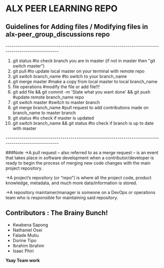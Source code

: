 <h1>ALX PEER LEARNING REPO</h1>

<h2>Guidelines for Adding files / Modifying files in alx-peer_group_discussions repo</h2>
<p>---------------------------------------------------------------------------------------------------------</p>
<ol>
<li>git status #to check branch you are in master (if not in master then "git switch master")</li>
<li>git pull #to update local master on your terminal with remote repo</li>
<li>git switch branch_name #to switch to your branch_name</li>
<li>git merge master #make a copy from local master to local branch_name</li>
<li>file operations #modify the file or add file!!!</li>
<li>git add file && git commit -m 'State what you want done' && git push #update remote branch_name repo</li>
<li>git switch master #switch to master branch</li>
<li>git merge branch_name #pull request to add contributions made on branch_name to master branch</li>
<li>git status #to check if master is updated</li>
<li>git switch branch_name && git status #to check if branch is up to date with master</li>
</ol>
<p>---------------------------------------------------------------------------------------------------------</p>

###Note
->A pull request – also referred to as a merge request – is an event that takes place in software development when a contributor/developer is ready to begin the process of merging new code changes with the main project repository.

->A project’s repository (or “repo”) is where all the project code, product knowledge, metadata, and much more data/information is stored.

->A repository maintainer/manager is someone on a DevOps or operations team who is responsible for maintaining said repository.

<h2>Contributors : The Brainy Bunch!</h2>
<ul>
<li>Kwabena Sapong</li>
<li>Nathaniel Osei</li>
<li>Falade Mutiu</li>
<li>Dorine Tipo</li>
<li>Ibrahim Ibrahim</li>
<li>Isaac Phiri</li>
</ul>
<p><strong>Yaay Team work<strong></p>
